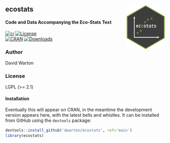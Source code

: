 ## ecostats <img src="inst/figures/ecostats_hex.png" align="right" alt="" width="120" />

#### Code and Data Accompanying the Eco-Stats Text 
[![ci](https://github.com/dwarton/ecostats/workflows/ci/badge.svg)](https://github.com/dwarton/ecostats/actions?query=workflow%3Aci)
[![License](http://img.shields.io/badge/license-LGPL%20%28%3E=%202.1%29-brightgreen.svg?style=flat)](http://www.gnu.org/licenses/gpl-2.0.html) <br />
[![CRAN](http://www.r-pkg.org/badges/version/ecostats)](https://CRAN.R-project.org/package=ecostats) 
[![Downloads](http://cranlogs.r-pkg.org/badges/ecostats?color=brightgreen)](https://www.r-pkg.org/pkg/ecostats)


### Author

David Warton

### License

LGPL (>= 2.1)

#### Installation

Eventually this will appear on CRAN, in the meantime the development version appears here, with the latest bells and whistles. It can be installed from GitHub using the `devtools` package:

``` r
devtools::install_github('dwarton/ecostats', ref='main')
library(ecostats)
```
